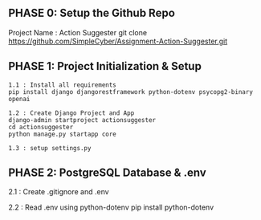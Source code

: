 ## PHASE 0: Setup the Github Repo
   Project Name : Action Suggester
   git clone https://github.com/SimpleCyber/Assignment-Action-Suggester.git



## PHASE 1: Project Initialization & Setup

    1.1 : Install all requirements
    pip install django djangorestframework python-dotenv psycopg2-binary openai

    1.2 : Create Django Project and App
    django-admin startproject actionsuggester 
    cd actionsuggester
    python manage.py startapp core

    1.3 : setup settings.py


## PHASE 2: PostgreSQL Database & .env

   2.1 : Create .gitignore and .env
   
   2.2 : Read .env using python-dotenv pip install python-dotenv